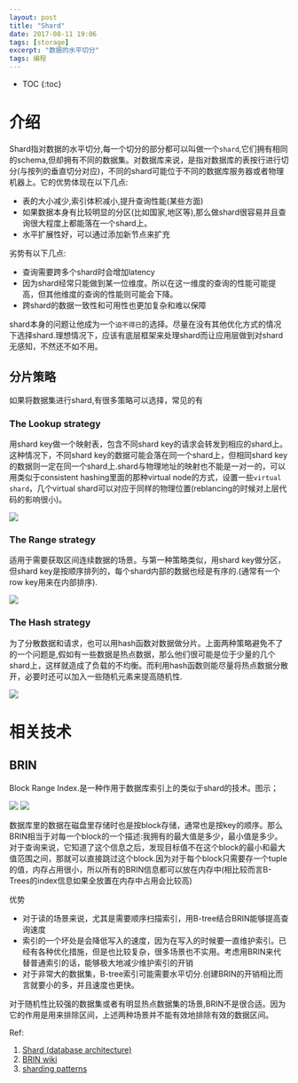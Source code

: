 ```yaml
---
layout: post
title: "Shard"
date: 2017-08-11 19:06
tags: [storage]
excerpt: "数据的水平切分"
tags: 编程
---
```


* TOC
{:toc}

# 介绍

Shard指对数据的水平切分,每一个切分的部分都可以叫做一个`shard`,它们拥有相同的schema,但却拥有不同的数据集。对数据库来说，是指对数据库的表按行进行切分(与按列的垂直切分对应)，不同的shard可能位于不同的数据库服务器或者物理机器上。它的优势体现在以下几点:

* 表的大小减少,索引体积减小,提升查询性能(某些方面)
* 如果数据本身有比较明显的分区(比如国家,地区等),那么做shard很容易并且查询很大程度上都能落在一个shard上。
* 水平扩展性好，可以通过添加新节点来扩充

劣势有以下几点:

* 查询需要跨多个shard时会增加latency
* 因为shard经常只能做到某一位维度。所以在这一维度的查询的性能可能提高，但其他维度的查询的性能则可能会下降。
* 跨shard的数据一致性和可用性也更加复杂和难以保障

shard本身的问题让他成为一个`迫不得已`的选择。尽量在没有其他优化方式的情况下选择shard.理想情况下，应该有底层框架来处理shard而让应用层做到对shard无感知，不然还不如不用。


## 分片策略
如果将数据集进行shard,有很多策略可以选择，常见的有

### The Lookup strategy
用shard key做一个映射表，包含不同shard key的请求会转发到相应的shard上。这种情况下，不同shard key的数据可能会落在同一个shard上，但相同shard key的数据则一定在同一个shard上.shard与物理地址的映射也不能是一对一的，可以用类似于consistent hashing里面的那种virtual node的方式，设置一些`virtual shard`，几个virtual shard可以对应于同样的物理位置(reblancing的时候对上层代码的影响很小)。

![](https://hangyan.github.io/images/db/sharding-tenant.png)

### The Range strategy
适用于需要获取区间连续数据的场景。与第一种策略类似，用shard key做分区，但shard key是按顺序排列的，每个shard内部的数据也经是有序的.(通常有一个row key用来在内部排序).


![](https://hangyan.github.io/images/db/sharding-sequential-sets.png)


### The Hash strategy
为了分散数据和请求，也可以用hash函数对数据做分片。上面两种策略避免不了的一个问题是,假如有一些数据是热点数据，那么他们很可能是位于少量的几个shard上，这样就造成了负载的不均衡。而利用hash函数则能尽量将热点数据分散开，必要时还可以加入一些随机元素来提高随机性.

![](https://hangyan.github.io/images/db/sharding-data-hash.png)

# 相关技术

## BRIN

Block Range Index.是一种作用于数据库索引上的类似于shard的技术。图示；

![](https://hangyan.github.io/images/db/shard-b-tree.png)
![](https://hangyan.github.io/images/db/shard-brin.png)

数据库里的数据在磁盘里存储时也是按block存储，通常也是按key的顺序。那么BRIN相当于对每一个block的一个描述:我拥有的最大值是多少，最小值是多少。对于查询来说，它知道了这个信息之后，发现目标值不在这个block的最小和最大值范围之间，那就可以直接跳过这个block.因为对于每个block只需要存一个tuple的值，内存占用很小，所以所有的BRIN信息都可以放在内存中(相比较而言B-Trees的index信息如果全放置在内存中占用会比较高)

优势
* 对于读的场景来说，尤其是需要顺序扫描索引，用B-tree结合BRIN能够提高查询速度
* 索引的一个坏处是会降低写入的速度，因为在写入的时候要一直维护索引。已经有各种优化措施，但是也比较复杂，很多场景也不实用。考虑用BRIN来代替普通索引的话，能够极大地减少维护索引的开销
* 对于非常大的数据集，B-tree索引可能需要水平切分.创建BRIN的开销相比而言就要小的多，并且速度也更快。

对于随机性比较强的数据集或者有明显热点数据集的场景,BRIN不是很合适。因为它的作用是用来排除区间，上述两种场景并不能有效地排除有效的数据区间。


Ref:
1. [Shard (database architecture)](https://en.wikipedia.org/wiki/Shard_(database_architecture))
2. [BRIN wiki](https://en.wikipedia.org/wiki/Block_Range_Index)
3. [sharding patterns](https://docs.microsoft.com/en-us/azure/architecture/patterns/sharding)
